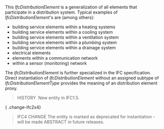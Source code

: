 This _IfcDistributionElement_ is a generalization of all elements that participate in a distribution system. Typical examples of _IfcDistributionElement_'s are (among others):

* building service elements within a heating systems 
* building service elements within a cooling system 
* building service elements within a ventilation system 
* building service elements within a plumbing system 
* building service elements within a drainage system 
* electrical elements 
* elements within a communication network 
* within a sensor (monitoring) network

The _IfcDistributionElement_ is further specialized in the IFC specification. Direct instantiation of _IfcDistributionElement_ without an assigned subtype of _IfcDistributionElementType_ provides the meaning of an distribution element proxy.

> HISTORY&nbsp; New entity in IFC1.5.

{ .change-ifc2x4}
> IFC4 CHANGE The entity is marked as deprecated for instantiation - will be made ABSTRACT in future releases.